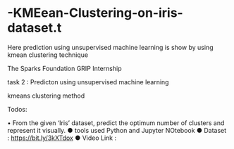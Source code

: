# -KMEean-Clustering-on-iris-dataset.t
Here prediction using unsupervised machine learning is show by using kmean clustering technique 

The Sparks Foundation GRIP Internship 

task 2 : Predicton using unsupervised machine learning

kmeans clustering method


Todos:

• From the given ‘Iris’ dataset, predict the optimum number of clusters
and represent it visually.
● tools used Python and Jupyter NOtebook
● Dataset : https://bit.ly/3kXTdox
● Video Link : 
